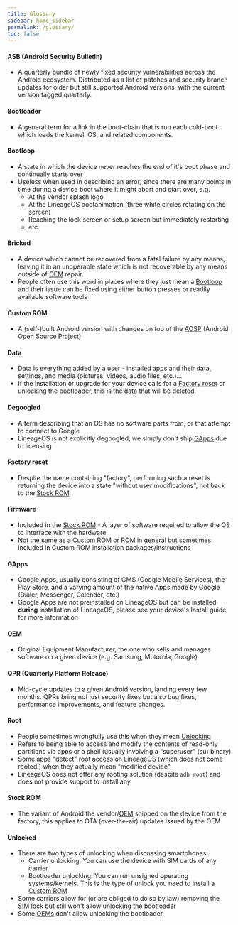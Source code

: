 ```yaml
---
title: Glossary
sidebar: home_sidebar
permalink: /glossary/
toc: false
---
```


<style>
  .highlighted {
    font-weight: normal;
    text-decoration: underline;
  }
</style>

<script type="text/javascript">
  var lastHash = "";
  $(window).on('load', function(){
    locationHashChanged();
  });

  function locationHashChanged(e) {
    highlight(location.hash, lastHash);
    lastHash = location.hash;
  }

  function highlight(hash, oldHash) {
    $(hash).addClass("highlighted");
    $(oldHash).removeClass("highlighted");
  }

  window.onhashchange = locationHashChanged;
</script>

#### ASB (Android Security Bulletin)

- A quarterly bundle of newly fixed security vulnerabilities across the Android ecosystem. Distributed as a list of patches and security branch updates for older but still supported Android versions, with the current version tagged quarterly.

#### Bootloader

- A general term for a link in the boot-chain that is run each cold-boot which loads the kernel, OS, and related components.

#### Bootloop

- A state in which the device never reaches the end of it's boot phase and continually starts over
- Useless when used in describing an error, since there are many points in time during a device boot where it might abort and start over, e.g.
  - At the vendor splash logo
  - At the LineageOS bootanimation (three white circles rotating on the screen)
  - Reaching the lock screen or setup screen but immediately restarting
  - etc.

#### Bricked

- A device which cannot be recovered from a fatal failure by any means, leaving it in an unoperable state which is not recoverable by any means outside of [OEM](#oem) repair.
- People often use this word in places where they just mean a [Bootloop](#bootloop) and their issue can be fixed using either button presses or readily available software tools

#### Custom ROM

- A (self-)built Android version with changes on top of the [AOSP](https://source.android.com/) (Android Open Source Project)

#### Data

- Data is everything added by a user - installed apps and their data, settings, and media (pictures, videos, audio files, etc.)...
- If the installation or upgrade for your device calls for a [Factory reset](#factory-reset) or unlocking the bootloader, this is the data that will be deleted

#### Degoogled

- A term describing that an OS has no software parts from, or that attempt to connect to Google
- LineageOS is not explicitly degoogled, we simply don't ship [GApps](#gapps) due to licensing

#### Factory reset

- Despite the name containing "factory", performing such a reset is returning the device into a state "without user modifications", not back to the [Stock ROM](#stock-rom)

#### Firmware

- Included in the [Stock ROM](#stock-rom) - A layer of software required to allow the OS to interface with the hardware
- Not the same as a [Custom ROM](#custom-rom) or ROM in general but sometimes included in Custom ROM installation packages/instructions

#### GApps

- Google Apps, usually consisting of GMS (Google Mobile Services), the Play Store, and a varying amount of the native Apps made by Google (Dialer, Messenger, Calender, etc.)
- Google Apps are not preinstalled on LineageOS but can be installed **during** installation of LineageOS, please see your device's Install guide for more information

#### OEM

- Original Equipment Manufacturer, the one who sells and manages software on a given device (e.g. Samsung, Motorola, Google)

#### QPR (Quarterly Platform Release)

- Mid-cycle updates to a given Android version, landing every few months. QPRs bring not just security fixes but also bug fixes, performance improvements, and feature changes.

#### Root

- People sometimes wrongfully use this when they mean [Unlocking](#Unlocked)
- Refers to being able to access and modify the contents of read-only partitions via apps or a shell (usually involving a "superuser" (su) binary)
- Some apps "detect" root access on LineageOS (which does not come rooted!) when they actually mean "modified device"
- LineageOS does not offer any rooting solution (despite `adb root`) and does not provide support to install any

#### Stock ROM

- The variant of Android the vendor/[OEM](#oem) shipped on the device from the factory, this applies to OTA (over-the-air) updates issued by the OEM

#### Unlocked

- There are two types of unlocking when discussing smartphones:
  - Carrier unlocking: You can use the device with SIM cards of any carrier
  - Bootloader unlocking: You can run unsigned operating systems/kernels. This is the type of unlock you need to install a [Custom ROM](#custom-rom)
- Some carriers allow for (or are obliged to do so by law) removing the SIM lock but still won't allow unlocking the bootloader
- Some [OEMs](#oem) don't allow unlocking the bootloader
